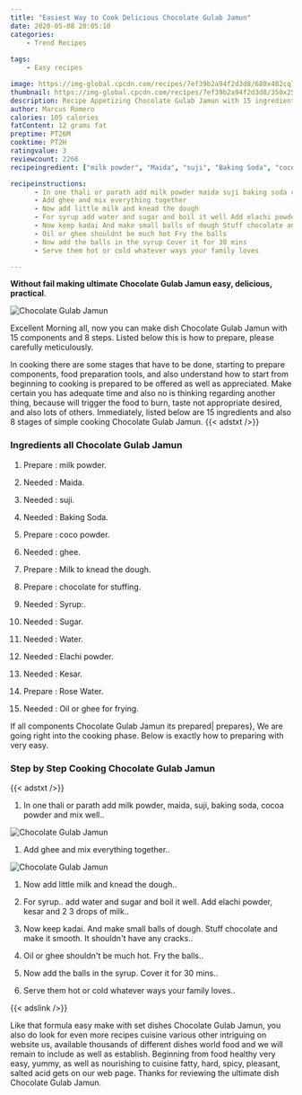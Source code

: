 ```yaml
---
title: "Easiest Way to Cook Delicious Chocolate Gulab Jamun"
date: 2020-05-08 20:05:10
categories:
    - Trend Recipes
    
tags:
    - Easy recipes

image: https://img-global.cpcdn.com/recipes/7ef39b2a94f2d3d8/680x482cq70/chocolate-gulab-jamun-recipe-main-photo.jpg
thumbnail: https://img-global.cpcdn.com/recipes/7ef39b2a94f2d3d8/350x250cq70/chocolate-gulab-jamun-recipe-main-photo.jpg
description: Recipe Appetizing Chocolate Gulab Jamun with 15 ingredients and 8 stages of easy cooking.
author: Marcus Romero
calories: 105 calories
fatContent: 12 grams fat
preptime: PT26M
cooktime: PT2H
ratingvalue: 3
reviewcount: 2266
recipeingredient: ["milk powder", "Maida", "suji", "Baking Soda", "coco powder", "ghee", "Milk to knead the dough", "chocolate for stuffing", "Syrup", "Sugar", "Water", "Elachi powder", "Kesar", "Rose Water", "Oil or ghee for frying"]

recipeinstructions: 
      - In one thali or parath add milk powder maida suji baking soda cocoa powder and mix well 
      - Add ghee and mix everything together 
      - Now add little milk and knead the dough 
      - For syrup add water and sugar and boil it well Add elachi powder kesar and 2 3 drops of milk 
      - Now keep kadai And make small balls of dough Stuff chocolate and make it smooth It shouldnt have any cracks 
      - Oil or ghee shouldnt be much hot Fry the balls 
      - Now add the balls in the syrup Cover it for 30 mins 
      - Serve them hot or cold whatever ways your family loves

---
```




**Without fail making ultimate Chocolate Gulab Jamun easy, delicious, practical**. 


![Chocolate Gulab Jamun](https://img-global.cpcdn.com/recipes/7ef39b2a94f2d3d8/680x482cq70/chocolate-gulab-jamun-recipe-main-photo.jpg "Chocolate Gulab Jamun")




Excellent Morning all, now you can make dish Chocolate Gulab Jamun with 15 components and 8 steps. Listed below this is how to prepare, please carefully meticulously.

In cooking there are some stages that have to be done, starting to prepare components, food preparation tools, and also understand how to start from beginning to cooking is prepared to be offered as well as appreciated. Make certain you has adequate time and also no is thinking regarding another thing, because will trigger the food to burn, taste not appropriate desired, and also lots of others. Immediately, listed below are 15 ingredients and also 8 stages of simple cooking Chocolate Gulab Jamun.
{{< adstxt />}}

### Ingredients all Chocolate Gulab Jamun


1. Prepare  : milk powder.

1. Needed  : Maida.

1. Needed  : suji.

1. Needed  : Baking Soda.

1. Prepare  : coco powder.

1. Needed  : ghee.

1. Prepare  : Milk to knead the dough.

1. Prepare  : chocolate for stuffing.

1. Needed  : Syrup:.

1. Needed  : Sugar.

1. Needed  : Water.

1. Needed  : Elachi powder.

1. Needed  : Kesar.

1. Prepare  : Rose Water.

1. Needed  : Oil or ghee for frying.



If all components Chocolate Gulab Jamun its prepared| prepares}, We are going right into the cooking phase. Below is exactly how to preparing with very easy.

### Step by Step Cooking Chocolate Gulab Jamun

{{< adstxt />}}


1. In one thali or parath add milk powder, maida, suji, baking soda, cocoa powder and mix well..



![Chocolate Gulab Jamun](https://img-global.cpcdn.com/steps/12b3a07da8491928/160x128cq70/chocolate-gulab-jamun-recipe-step-1-photo.jpg" "Chocolate Gulab Jamun")



1. Add ghee and mix everything together..



![Chocolate Gulab Jamun](https://img-global.cpcdn.com/steps/1c5ae9d7f35a2b59/160x128cq70/chocolate-gulab-jamun-recipe-step-2-photo.jpg" "Chocolate Gulab Jamun")



1. Now add little milk and knead the dough..



1. For syrup.. add water and sugar and boil it well. Add elachi powder, kesar and 2 3 drops of milk..



1. Now keep kadai. And make small balls of dough. Stuff chocolate and make it smooth. It shouldn&#39;t have any cracks..



1. Oil or ghee shouldn&#39;t be much hot. Fry the balls..



1. Now add the balls in the syrup. Cover it for 30 mins..



1. Serve them hot or cold whatever ways your family loves..





{{< adslink />}}

Like that formula easy make with set dishes Chocolate Gulab Jamun, you also do look for even more recipes cuisine various other intriguing on website us, available thousands of different dishes world food and we will remain to include as well as establish. Beginning from food healthy very easy, yummy, as well as nourishing to cuisine fatty, hard, spicy, pleasant, salted acid gets on our web page. Thanks for reviewing the ultimate dish Chocolate Gulab Jamun.
